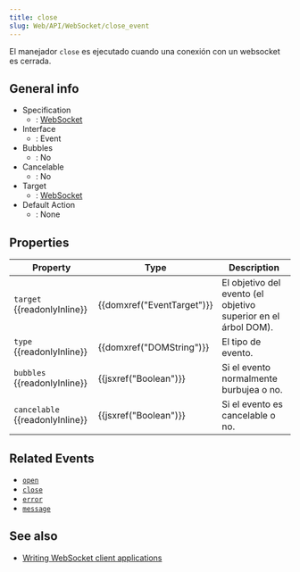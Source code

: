```yaml
---
title: close
slug: Web/API/WebSocket/close_event
---
```


El manejador `close` es ejecutado cuando una conexión con un websocket es cerrada.

## General info

- Specification
  - : [WebSocket](http://www.w3.org/TR/websockets/)
- Interface
  - : Event
- Bubbles
  - : No
- Cancelable
  - : No
- Target
  - : [WebSocket](/es/docs/WebSockets/WebSockets_reference/WebSocket)
- Default Action
  - : None

## Properties

| Property                              | Type                                 | Description                                                    |
| ------------------------------------- | ------------------------------------ | -------------------------------------------------------------- |
| `target` {{readonlyInline}}     | {{domxref("EventTarget")}} | El objetivo del evento (el objetivo superior en el árbol DOM). |
| `type` {{readonlyInline}}       | {{domxref("DOMString")}}     | El tipo de evento.                                             |
| `bubbles` {{readonlyInline}}    | {{jsxref("Boolean")}}         | Si el evento normalmente burbujea o no.                        |
| `cancelable` {{readonlyInline}} | {{jsxref("Boolean")}}         | Si el evento es cancelable o no.                               |

## Related Events

- [`open`](/es/docs/Web/Reference/Events/open)
- [`close`](/es/docs/Web/Reference/Events/close)
- [`error`](/es/docs/Web/Reference/Events/error)
- [`message`](/es/docs/Web/Reference/Events/message)

## See also

- [Writing WebSocket client applications](/es/docs/WebSockets/Writing_WebSocket_client_applications)
